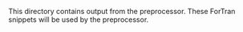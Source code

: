 This directory contains output from the preprocessor.  These ForTran snippets will be used by the preprocessor.


